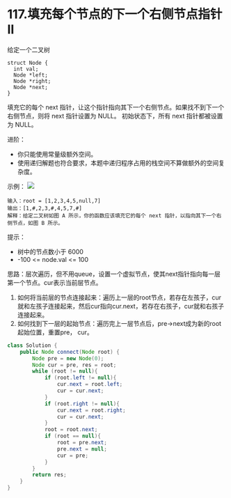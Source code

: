 # 117.填充每个节点的下一个右侧节点指针II

给定一个二叉树
```
struct Node {
  int val;
  Node *left;
  Node *right;
  Node *next;
}
```
填充它的每个 next 指针，让这个指针指向其下一个右侧节点。如果找不到下一个右侧节点，则将 next 指针设置为 NULL。
初始状态下，所有 next 指针都被设置为 NULL。

进阶：
* 你只能使用常量级额外空间。
* 使用递归解题也符合要求，本题中递归程序占用的栈空间不算做额外的空间复杂度。
 

示例：
![](https://assets.leetcode-cn.com/aliyun-lc-upload/uploads/2019/02/15/117_sample.png)
```
输入：root = [1,2,3,4,5,null,7]
输出：[1,#,2,3,#,4,5,7,#]
解释：给定二叉树如图 A 所示，你的函数应该填充它的每个 next 指针，以指向其下一个右侧节点，如图 B 所示。
```

提示：

* 树中的节点数小于 6000
* -100 <= node.val <= 100


思路：层次遍历，但不用queue，设置一个虚拟节点，使其next指针指向每一层第一个节点。cur表示当前层节点。
1. 如何将当前层的节点连接起来：遍历上一层的root节点，若存在左孩子，cur就和左孩子连接起来，然后cur指向cur.next，若存在右孩子，cur就和右孩子连接起来。
2. 如何找到下一层的起始节点：遍历完上一层节点后，pre->next成为新的root起始位置，重置pre， cur。
```java
class Solution {
    public Node connect(Node root) {
        Node pre = new Node(0);
        Node cur = pre, res = root;
        while (root != null){
            if (root.left != null){
                cur.next = root.left;
                cur = cur.next;
            }
            if (root.right != null){
                cur.next = root.right;
                cur = cur.next;
            } 
            root = root.next;
            if (root == null){
                root = pre.next;
                pre.next = null;
                cur = pre;
            }
        }
        return res;
    }
}
```